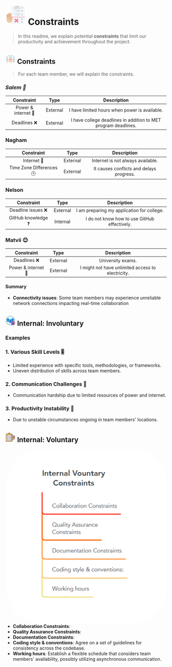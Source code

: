 # ![Alt Text](../assets/task-planner.png) Constraints

> In this readme, we explain potential **constraints** that limit our productivity and achievement throughout the project.

## ![Alt Text](../assets/outdoor.png) Constraints

> For each team member, we will explain the constraints.

### _Salem 👀_

| Constraint          | Type     | Description                                          |
|:-------------------:|:--------:|:--------------------------------------------------:|
| Power & internet 🛜  | External | I have limited hours when power is available.    |
| Deadlines ❌        | External | I have college deadlines in addition to MET program deadlines. |

### Nagham

| Constraint          | Type     | Description |
|:-------------------:|:--------:|:--------------------------------------------------:|
| Internet 🛜        | External | Internet is not always available.                  |
| Time Zone Differences 🕒 | External | It causes conflicts and delays progress.          |

### Nelson

| Constraint          | Type     | Description                                   |
|:-------------------:|:--------:|:---------------------------------------------:|
| Deadline issues ❌  | External | I am preparing my application for college.   |
| GitHub knowledge ❓ | Internal | I do not know how to use GitHub effectively.|

### Matvii 😊

| Constraint          | Type     | Description                                          |
|:-------------------:|:--------:|:--------------------------------------------------:|
| Deadlines ❌        | External | University exams.                                  |
| Power & internet 🛜  | External | I might not have unlimited access to electricity.  |

#### Summary

- **Connectivity issues**: Some team members may experience
   unreliable network connections
   impacting real-time collaboration

## ![indoor](../assets/limited-access.png) Internal: Involuntary

### Examples

<!--
  Constraints that come from within your team, and you have no control over:
  - Each of your individual skill levels
  - Amount of time available to work on the project
-->

### 1. Various Skill Levels 🎚️

- Limited experience with specific tools, methodologies, or frameworks.
- Uneven distribution of skills across team members.

### 2. Communication Challenges 💬

- Communication hardship due to limited resources of power and internet.

### 3. Productivity Instability 🦥

- Due to unstable circumstances ongoing in team members' locations.

## ![indoor](../assets/scope.png) Internal: Voluntary

<img style="display: block; width: 500px; float: right; border-radius: 20%"
 alt="blablab" src="../assets/internal-voluntary-constraints.png"/>

- **Collaboration Constraints**:
- **Quality Assurance Constraints**:
- **Documentation Constraints**:
- **Coding style & conventions**: Agree on a set of guidelines for consistency
   across the codebase.
- **Working hours**: Establish a flexible schedule that
  considers team members' availability, possibly utilizing asynchronous communication.
